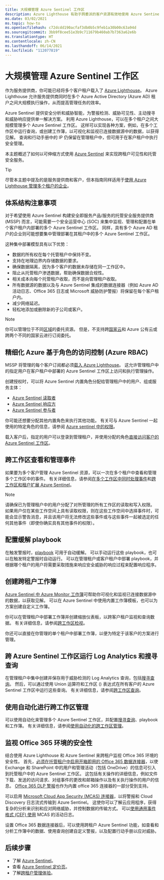 ```yaml
---
title: 大规模管理 Azure Sentinel 工作区
description: Azure Lighthouse 有助于跨委派的客户资源有效地使用 Azure Sentinel。
ms.date: 03/02/2021
ms.topic: how-to
ms.openlocfilehash: c72dcdd190acfaf3db0b5c9feb1a30b00c63a94d
ms.sourcegitcommit: 3bb9f8cee51e3b9c711679b460ab7b7363a62e6b
ms.translationtype: HT
ms.contentlocale: zh-CN
ms.lasthandoff: 06/14/2021
ms.locfileid: "112077819"
---
```

# <a name="manage-azure-sentinel-workspaces-at-scale"></a>大规模管理 Azure Sentinel 工作区

作为服务提供商，你可能已经将多个客户租户载入了 [Azure Lighthouse](../overview.md)。 Azure Lighthouse 允许服务提供商同时在多个 Azure Active Directory (Azure AD) 租户之间大规模执行操作，从而提高管理任务的效率。

Azure Sentinel 提供安全分析和威胁智能，为警报检测、威胁可见性、主动搜寻和威胁响应提供单一解决方案。 利用 Azure Lighthouse，可以在多个租户之间大规模管理多个 Azure Sentinel 工作区。 这样可以实现各种方案，例如，在多个工作区中运行查询，或创建工作簿，以可视化和监视已连接数据源中的数据，以获得见解。 查询和行动手册中的 IP 仍保留在管理租户中，但可用于在客户租户中执行安全管理。

本主题概述了如何以可伸缩方式使用 [Azure Sentinel](../../sentinel/overview.md) 来实现跨租户可见性和托管安全服务。

> [!TIP]
> 尽管本主题中提及的是服务提供商和客户，但本指南同样适用于[使用 Azure Lighthouse 管理多个租户的企业](../concepts/enterprise.md)。

## <a name="architectural-considerations"></a>体系结构注意事项

对于希望使用 Azure Sentinel 构建安全即服务产品/服务的托管安全服务提供商 (MSSP) 而言，可能需要一个安全运营中心 (SOC) 来集中监视、管理和配置在单个客户租户内部署的多个 Azure Sentinel 工作区。 同样，具有多个 Azure AD 租户的企业则可能想要集中管理部署在其租户中的多个 Azure Sentinel 工作区。

这种集中部署模型具有以下优势：

- 数据的所有权在每个托管租户中保持不变。
- 支持在地理边界内存储数据的要求。
- 确保数据隔离，因为多个客户的数据未存储在同一工作区中。
- 阻止从托管租户渗透数据，帮助确保数据合规性。
- 相关成本向每个托管租户收取，而不是向管理租户收取。
- 所有数据源的数据以及与 Azure Sentinel 集成的数据连接器（例如 Azure AD 活动日志、Office 365 日志或 Microsoft 威胁防护警报）将保留在每个客户租户内。
- 减少网络延迟。
- 轻松地添加或删除新的子公司或客户。

> [!NOTE]
> 你可以管理位于不同[区域](../../availability-zones/az-overview.md#regions)的委托资源。 但是，不支持跨[国家云](../../active-directory/develop/authentication-national-cloud.md)和 Azure 公有云或跨两个不同的国家云进行订阅委托。

## <a name="granular-azure-role-based-access-control-azure-rbac"></a>精细化 Azure 基于角色的访问控制 (Azure RBAC)

MSSP 将管理的每个客户订阅都必须[载入 Azure Lighthouse](onboard-customer.md)。 这允许管理租户中的指定用户在客户租户中部署的 Azure Sentinel 工作区上访问和执行管理操作。

创建授权时，可以将 Azure Sentinel 内置角色分配给管理租户中的用户、组或服务主体：

- [Azure Sentinel 读取者](../../role-based-access-control/built-in-roles.md#azure-sentinel-reader)
- [Azure Sentinel 响应方](../../role-based-access-control/built-in-roles.md#azure-sentinel-responder)
- [Azure Sentinel 参与者](../../role-based-access-control/built-in-roles.md#azure-sentinel-contributor)

你可能还想要分配其他内置角色来执行其他功能。 有关可与 Azure Sentinel 一起使用的特定角色的信息，请参阅 [Azure sentinel 中的权限](../../sentinel/roles.md)。

载入客户后，指定的用户可以登录到管理租户，并使用分配的角色[直接访问客户的 Azure Sentinel 工作区](../../sentinel/multiple-tenants-service-providers.md)。

## <a name="view-and-manage-incidents-across-workspaces"></a>跨工作区查看和管理事件

如果要为多个客户管理 Azure Sentinel 资源，可以一次在多个租户中查看和管理多个工作区中的事件。 有关详细信息，请参阅[在多个工作区中同时处理事件](../../sentinel/multiple-workspace-view.md)和[跨工作区和租户扩展 Azure Sentinel](../../sentinel/extend-sentinel-across-workspaces-tenants.md)。

> [!NOTE]
> 请确保已为管理租户中的用户分配了对所管理的所有工作区的读取和写入权限。 如果用户仅在某些工作空间上具有读取权限，则在这些工作空间中选择事件时，可能会显示警告消息，并且该用户将无法修改这些事件或与这些事件一起被选定的任何其他事件（即使你确实具有其他事件的权限）。

## <a name="configure-playbooks-for-mitigation"></a>配置缓解 playbook

在触发警报时，[playbook](../../sentinel/tutorial-respond-threats-playbook.md) 可用于自动缓解。 可以手动运行这些 playbook，也可以在触发特定警报时自动运行。 可以在管理租户或客户租户中部署 playbook，并根据哪个租户的用户将需要采取措施来响应安全威胁的响应过程来配置响应程序。

## <a name="create-cross-tenant-workbooks"></a>创建跨租户工作簿

[Azure Sentinel 中 Azure Monitor 工作簿](../../sentinel/overview.md#workbooks)可帮助你可视化和监视已连接数据源中的数据，以获取见解。 可以在 Azure Sentinel 中使用内置工作簿模板，也可以为方案创建自定义工作簿。

你可以在管理租户中部署工作簿并创建缩放仪表板，以跨客户租户监视和查询数据。 有关详细信息，请参阅[跨工作区检视](../../sentinel/extend-sentinel-across-workspaces-tenants.md#using-cross-workspace-workbooks)。 

你还可以直接在你管理的单个租户中部署工作簿，以便为特定于该客户的方案进行管理。

## <a name="run-log-analytics-and-hunting-queries-across-azure-sentinel-workspaces"></a>跨 Azure Sentinel 工作区运行 Log Analytics 和搜寻查询

在管理租户中集中创建并保存用于威胁检测的 Log Analytics 查询，包括[搜寻查询](../../sentinel/extend-sentinel-across-workspaces-tenants.md#cross-workspace-hunting)。 然后，可以通过使用 Union 运算符和工作区 () 表达式在所有客户的 Azure Sentinel 工作区中运行这些查询。 有关详细信息，请参阅[跨工作区查询](../../sentinel/extend-sentinel-across-workspaces-tenants.md#cross-workspace-querying)。

## <a name="use-automation-for-cross-workspace-management"></a>使用自动化进行跨工作区管理

可以使用自动化来管理多个 Azure Sentinel 工作区，并配置[搜寻查询](../../sentinel/hunting.md)、playbook 和工作簿。 有关详细信息，请参阅[使用自动化的跨工作区管理](../../sentinel/extend-sentinel-across-workspaces-tenants.md#cross-workspace-management-using-automation)。

## <a name="monitor-security-of-office-365-environments"></a>监视 Office 365 环境的安全性

结合使用 Azure Lighthouse 和 Azure Sentinel 来跨租户监视 Office 365 环境的安全性。 首先，[必须在托管租户中启用开箱即用的 Office 365 数据连接器](../../sentinel/connect-office-365.md)，以使 Exchange 和 SharePoint 中的用户和管理活动（包括 OneDrive）的信息可引入到托管租户中的 Azure Sentinel 工作区。 这包括有关操作的详细信息，例如文件下载、发送的访问请求、对组事件的更改和邮箱操作以及有关执行操作的用户的信息。 [Office 365 DLP 警报](https://techcommunity.microsoft.com/t5/azure-sentinel/ingest-office-365-dlp-events-into-azure-sentinel/ba-p/1031820)也作为内置 office 365 连接器的一部分受到支持。

可以启用 [Microsoft Cloud App Security (MCAS) 连接器](../../sentinel/connect-cloud-app-security.md)，以将警报和 Cloud Discovery 日志流式传输到 Azure Sentinel。 这使你可以了解云应用程序，获得复杂的分析来识别和应对网络威胁，并控制数据的传输方式。 可以[使用通用事件格式 (CEF) 使用](https://techcommunity.microsoft.com/t5/azure-sentinel/ingest-box-com-activity-events-via-microsoft-cloud-app-security/ba-p/1072849) MCAS 的活动日志。

设置 Office 365 数据连接器后，可以使用跨租户 Azure Sentinel 功能，如查看和分析工作簿中的数据、使用查询创建自定义警报，以及配置行动手册以应对威胁。

## <a name="next-steps"></a>后续步骤

- 了解 [Azure Sentinel](../../sentinel/overview.md)。
- 查看 [Azure Sentinel 定价页](https://azure.microsoft.com/pricing/details/azure-sentinel/)。
- 了解[跨租户管理体验](../concepts/cross-tenant-management-experience.md)。

